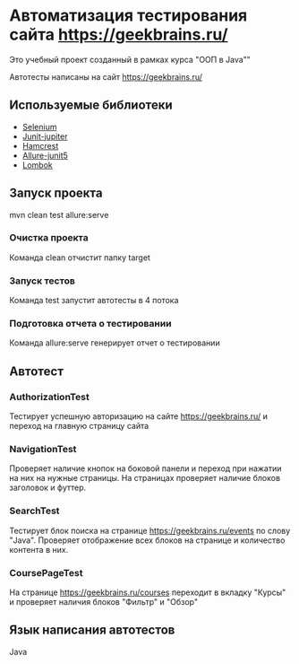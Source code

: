 # Автоматизация тестирования сайта https://geekbrains.ru/

Это учебный проект созданный в рамках курса "ООП в Java""

Автотесты написаны на сайт https://geekbrains.ru/

## Используемые библиотеки

  - [Selenium](#https://mvnrepository.com/artifact/org.seleniumhq.selenium/selenium-java)
  - [Junit-jupiter](#https://mvnrepository.com/artifact/org.junit.jupiter)
  - [Hamcrest](#https://mvnrepository.com/search?q=org.hamcrest)
  - [Allure-junit5](#https://mvnrepository.com/search?q=io.qameta.allure)
  - [Lombok](#https://mvnrepository.com/search?q=org.projectlombok)
 

## Запуск проекта

mvn clean test allure:serve

### Очистка проекта 

Команда clean отчистит папку target

### Запуск тестов

Команда test запустит автотесты в 4 потока

### Подготовка отчета о тестировании

Команда allure:serve генерирует отчет о тестировании

## Автотест 
### AuthorizationTest

Тестирует успешную авторизацию на сайте https://geekbrains.ru/ и переход на главную страницу сайта

### NavigationTest

Проверяет наличие кнопок на боковой панели и переход при нажатии на них на нужные страницы.
На страницах проверяет наличие блоков заголовок и футтер. 

### SearchTest

Тестирует блок поиска на странице https://geekbrains.ru/events по слову "Java". Проверяет отображение всех блоков на странице и количество контента в них.

### CoursePageTest

На странице https://geekbrains.ru/courses переходит в вкладку "Курсы" и проверяет наличия блоков "Фильтр" и "Обзор"

## Язык написания автотестов

Java 